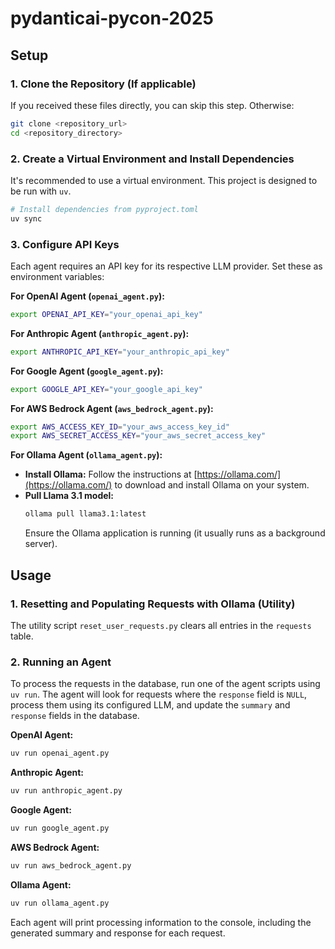 # pydanticai-pycon-2025

## Setup

### 1. Clone the Repository (If applicable)

If you received these files directly, you can skip this step. Otherwise:
```bash
git clone <repository_url>
cd <repository_directory>
```

### 2. Create a Virtual Environment and Install Dependencies

It's recommended to use a virtual environment. This project is designed to be run with `uv`.

```bash
# Install dependencies from pyproject.toml
uv sync
```

### 3. Configure API Keys

Each agent requires an API key for its respective LLM provider. Set these as environment variables:

**For OpenAI Agent (`openai_agent.py`):**
```bash
export OPENAI_API_KEY="your_openai_api_key"
```

**For Anthropic Agent (`anthropic_agent.py`):**
```bash
export ANTHROPIC_API_KEY="your_anthropic_api_key"
```

**For Google Agent (`google_agent.py`):**
```bash
export GOOGLE_API_KEY="your_google_api_key"
```

**For AWS Bedrock Agent (`aws_bedrock_agent.py`):**
  ```bash
  export AWS_ACCESS_KEY_ID="your_aws_access_key_id"
  export AWS_SECRET_ACCESS_KEY="your_aws_secret_access_key"
  ```

**For Ollama Agent (`ollama_agent.py`):**
-   **Install Ollama:** Follow the instructions at [https://ollama.com/](https://ollama.com/) to download and install Ollama on your system.
-   **Pull Llama 3.1 model:** 
    ```bash
    ollama pull llama3.1:latest
    ```
    Ensure the Ollama application is running (it usually runs as a background server).

## Usage

### 1. Resetting and Populating Requests with Ollama (Utility)

The utility script `reset_user_requests.py` clears all entries in the `requests` table.

### 2. Running an Agent

To process the requests in the database, run one of the agent scripts using `uv run`. The agent will look for requests where the `response` field is `NULL`, process them using its configured LLM, and update the `summary` and `response` fields in the database.

**OpenAI Agent:**
```bash
uv run openai_agent.py
```

**Anthropic Agent:**
```bash
uv run anthropic_agent.py
```

**Google Agent:**
```bash
uv run google_agent.py
```

**AWS Bedrock Agent:**
```bash
uv run aws_bedrock_agent.py
```

**Ollama Agent:**
```bash
uv run ollama_agent.py
```

Each agent will print processing information to the console, including the generated summary and response for each request.
